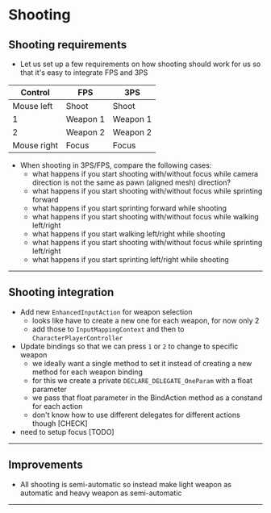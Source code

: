 # Shooting

## Shooting requirements

- Let us set up a few requirements on how shooting should work for us so that it's easy to integrate FPS and 3PS

|Control  			| FPS 							| 3PS							|
|-------------------|-------------------------------|-------------------------------|
| Mouse left		|Shoot      					|Shoot      					|
| 1					|Weapon 1						|Weapon 1						|
| 2					|Weapon 2    					|Weapon 2						|
| Mouse right		|Focus							|Focus							|

- When shooting in 3PS/FPS, compare the following cases:
  - what happens if you start shooting with/without focus while camera direction is not the same as pawn (aligned mesh) direction?
  - what happens if you start shooting with/without focus while sprinting forward
  - what happens if you start sprinting forward while shooting
  - what happens if you start shooting with/without focus while walking left/right
  - what happens if you start walking left/right while shooting
  - what happens if you start shooting with/without focus while sprinting left/right
  - what happens if you start sprinting left/right while shooting

---

## Shooting integration

- Add new `EnhancedInputAction` for weapon selection
  - looks like have to create a new one for each weapon, for now only 2
  - add those to `InputMappingContext` and then to `CharacterPlayerController`
- Update bindings so that we can press `1` or `2` to change to specific weapon
  - we ideally want a single method to set it instead of creating a new method for each weapon binding
  - for this we create a private `DECLARE_DELEGATE_OneParam` with a float parameter
  - we pass that float parameter in the BindAction method as a constand for each action
  - don't know how to use different delegates for different actions though [CHECK]
- need to setup focus [TODO]

---

## Improvements

- All shooting is semi-automatic so instead make light weapon as automatic and heavy weapon as semi-automatic

---
